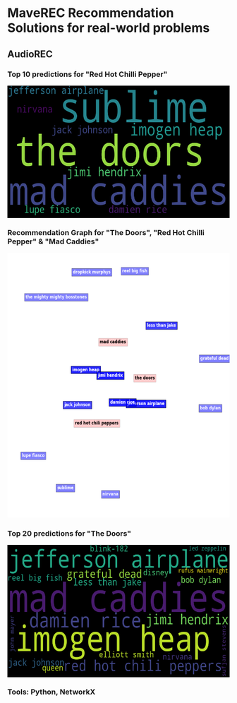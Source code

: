 # MaveREC Recommendation Solutions for real-world problems

## AudioREC
### Top 10 predictions for "Red Hot Chilli Pepper"
<img style="float:center;" src="AudioREC/images/red hot chili peppers-k10-test_pred.png" width=600 height=300 align='center'>

### Recommendation Graph for "The Doors", "Red Hot Chilli Pepper" & "Mad Caddies"
<img style="float:center;" src="AudioREC/images/graph-my.png.png" width=600 height=600>

### Top 20 predictions for "The Doors"
<img style="float:center;" src="AudioREC/images/the doors-k20-test2.png" width=600 height=300 align='center'>

### Tools: Python, NetworkX
